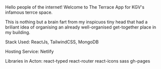 Hello people of the internet!
Welcome to The Terrace App for KGV's infamous terrce space.

This is nothing but a brain fart from my inspicuos tiny head
that had a briliant idea of organising an already well-organised get-together place in my building.

Stack Used:
ReactJs, TailwindCSS, MongoDB

Hosting Service:
Netlify

Libraries in Acton:
react-typed
react-router
react-icons
sass
gh-pages